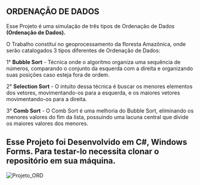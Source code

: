 <h2><b> ORDENAÇÃO DE DADOS </b></h2>

<p> Esse Projeto é uma simulação de três tipos de Ordenação de Dados <b>(Ordenação de Dados).</b><br></p>
<p> O Trabalho constituí no geoprocessamento da floresta Amazônica, onde serão catalogados 3 tipos diferentes de Ordenação de Dados:<br></p>
<p> 1° <b>Bubble Sort</b> - Técnica onde o algoritmo organiza uma sequência de números, comparando o conjunto da esquerda com a direita e organizando suas posições caso esteja fora de ordem.
<p> 2° <b>Selection Sort</b> - O intuíto dessa técnica é buscar os menores elementos dos vetores, movimentando-os para a esquerda, e os maiores vetores movimentando-os para a direita.
<p> 3° <b>Comb Sort</b> - O Comb Sort é uma melhoria do Bubble Sort, eliminando os menores valores do fim da lista, possuindo uma lacuna central que divide os maiores valores dos menores. 

<h2><b> Esse Projeto foi Desenvolvido em C#, Windows Forms. Para testar-lo necessita clonar o repositório em sua máquina. </b> </h2>

![Projeto_ORD](https://user-images.githubusercontent.com/106789317/194783822-01d9e6db-e17f-4765-9710-87200e9caac7.PNG)
